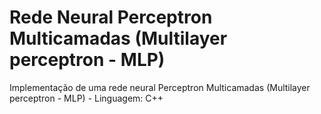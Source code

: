 # Rede Neural Perceptron Multicamadas (Multilayer perceptron - MLP)
Implementação de uma rede neural Perceptron Multicamadas (Multilayer perceptron - MLP) - Linguagem: C++
